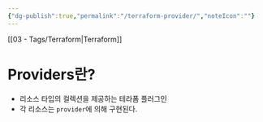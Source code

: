 ```yaml
---
{"dg-publish":true,"permalink":"/terraform-provider/","noteIcon":""}
---
```


[[03 - Tags/Terraform\|Terraform]]
# Providers란?
- 리소스 타입의 컬렉션을 제공하는 테라폼 플러그인
- 각 리소스는 `provider`에 의해 구현된다.